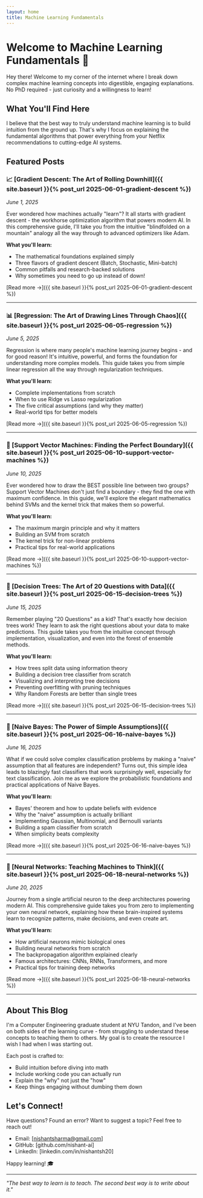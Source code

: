 ```yaml
---
layout: home
title: Machine Learning Fundamentals
---
```


# Welcome to Machine Learning Fundamentals 🚀

Hey there! Welcome to my corner of the internet where I break down complex machine learning concepts into digestible, engaging explanations. No PhD required - just curiosity and a willingness to learn!

## What You'll Find Here

I believe that the best way to truly understand machine learning is to build intuition from the ground up. That's why I focus on explaining the fundamental algorithms that power everything from your Netflix recommendations to cutting-edge AI systems.

## Featured Posts

### 📈 [Gradient Descent: The Art of Rolling Downhill]({{ site.baseurl }}{% post_url 2025-06-01-gradient-descent %})
*June 1, 2025*

Ever wondered how machines actually "learn"? It all starts with gradient descent - the workhorse optimization algorithm that powers modern AI. In this comprehensive guide, I'll take you from the intuitive "blindfolded on a mountain" analogy all the way through to advanced optimizers like Adam. 

**What you'll learn:**
- The mathematical foundations explained simply
- Three flavors of gradient descent (Batch, Stochastic, Mini-batch)
- Common pitfalls and research-backed solutions
- Why sometimes you need to go up instead of down!

[Read more →]({{ site.baseurl }}{% post_url 2025-06-01-gradient-descent %})

---

### 📊 [Regression: The Art of Drawing Lines Through Chaos]({{ site.baseurl }}{% post_url 2025-06-05-regression %})
*June 5, 2025*

Regression is where many people's machine learning journey begins - and for good reason! It's intuitive, powerful, and forms the foundation for understanding more complex models. This guide takes you from simple linear regression all the way through regularization techniques.

**What you'll learn:**
- Complete implementations from scratch
- When to use Ridge vs Lasso regularization
- The five critical assumptions (and why they matter)
- Real-world tips for better models

[Read more →]({{ site.baseurl }}{% post_url 2025-06-05-regression %})

---

### 🎯 [Support Vector Machines: Finding the Perfect Boundary]({{ site.baseurl }}{% post_url 2025-06-10-support-vector-machines %})
*June 10, 2025*

Ever wondered how to draw the BEST possible line between two groups? Support Vector Machines don't just find a boundary - they find the one with maximum confidence. In this guide, we'll explore the elegant mathematics behind SVMs and the kernel trick that makes them so powerful.

**What you'll learn:**
- The maximum margin principle and why it matters
- Building an SVM from scratch
- The kernel trick for non-linear problems
- Practical tips for real-world applications

[Read more →]({{ site.baseurl }}{% post_url 2025-06-10-support-vector-machines %})

---

### 🌳 [Decision Trees: The Art of 20 Questions with Data]({{ site.baseurl }}{% post_url 2025-06-15-decision-trees %})
*June 15, 2025*

Remember playing "20 Questions" as a kid? That's exactly how decision trees work! They learn to ask the right questions about your data to make predictions. This guide takes you from the intuitive concept through implementation, visualization, and even into the forest of ensemble methods.

**What you'll learn:**
- How trees split data using information theory
- Building a decision tree classifier from scratch
- Visualizing and interpreting tree decisions
- Preventing overfitting with pruning techniques
- Why Random Forests are better than single trees

[Read more →]({{ site.baseurl }}{% post_url 2025-06-15-decision-trees %})

---

### 🎲 [Naive Bayes: The Power of Simple Assumptions]({{ site.baseurl }}{% post_url 2025-06-16-naive-bayes %})
*June 16, 2025*

What if we could solve complex classification problems by making a "naive" assumption that all features are independent? Turns out, this simple idea leads to blazingly fast classifiers that work surprisingly well, especially for text classification. Join me as we explore the probabilistic foundations and practical applications of Naive Bayes.

**What you'll learn:**
- Bayes' theorem and how to update beliefs with evidence
- Why the "naive" assumption is actually brilliant
- Implementing Gaussian, Multinomial, and Bernoulli variants
- Building a spam classifier from scratch
- When simplicity beats complexity

[Read more →]({{ site.baseurl }}{% post_url 2025-06-16-naive-bayes %})

---

### 🧠 [Neural Networks: Teaching Machines to Think]({{ site.baseurl }}{% post_url 2025-06-18-neural-networks %})
*June 20, 2025*

Journey from a single artificial neuron to the deep architectures powering modern AI. This comprehensive guide takes you from zero to implementing your own neural network, explaining how these brain-inspired systems learn to recognize patterns, make decisions, and even create art.

**What you'll learn:**
- How artificial neurons mimic biological ones
- Building neural networks from scratch
- The backpropagation algorithm explained clearly
- Famous architectures: CNNs, RNNs, Transformers, and more
- Practical tips for training deep networks

[Read more →]({{ site.baseurl }}{% post_url 2025-06-18-neural-networks %})

---

## About This Blog

I'm a Computer Engineering graduate student at NYU Tandon, and I've been on both sides of the learning curve - from struggling to understand these concepts to teaching them to others. My goal is to create the resource I wish I had when I was starting out.

Each post is crafted to:
- Build intuition before diving into math
- Include working code you can actually run
- Explain the "why" not just the "how"
- Keep things engaging without dumbing them down

## Let's Connect!

Have questions? Found an error? Want to suggest a topic? Feel free to reach out!

- Email: [nishantsharma@gmail.com]
- GitHub: [github.com/nishant-ai]
- LinkedIn: [linkedin.com/in/nishantsh20]

Happy learning! 🎓

---

*"The best way to learn is to teach. The second best way is to write about it."*